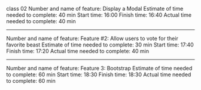 class 02
Number and name of feature: Display a Modal
Estimate of time needed to complete: 40 min
Start time: 16:00
Finish time: 16:40
Actual time needed to complete: 40 min
****************************************************************
Number and name of feature: Feature #2: Allow users to vote for their favorite beast
Estimate of time needed to complete: 30 min
Start time: 17:40
Finish time: 17:20
Actual time needed to complete: 40 min
************************************************************
Number and name of feature: Feature 3: Bootstrap
Estimate of time needed to complete: 60 min
Start time: 18:30
Finish time: 18:30 Actual time needed to complete: 60 min